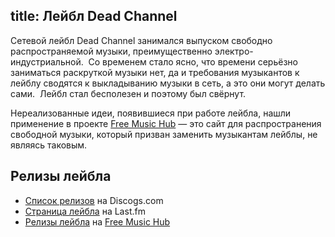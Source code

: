 title: Лейбл Dead Channel
---
Сетевой лейбл Dead Channel занимался выпуском свободно распространяемой музыки,
преимущественно электро-индустриальной.  Со временем стало ясно, что времени
серьёзно заниматься раскруткой музыки нет, да и требования музыкантов к лейблу
сводятся к выкладыванию музыки в сеть, а это они могут делать сами.  Лейбл стал
бесполезен и поэтому был свёрнут.

Нереализованные идеи, появившиеся при работе лейбла, нашли применение в проекте
[Free Music Hub][fmh] — это сайт для распространения свободной музыки, который
призван заменить музыкантам лейблы, не являясь таковым.

## Релизы лейбла

- [Список релизов](http://www.discogs.com/label/dead+channel) на Discogs.com
- [Страница лейбла](http://www.lastfm.ru/label/dead+channel) на Last.fm
- [Релизы лейбла](http://www.freemusichub.net/tag/dead%20channel) на [Free Music
  Hub][fmh]

[fmh]: http://www.freemusichub.net/
